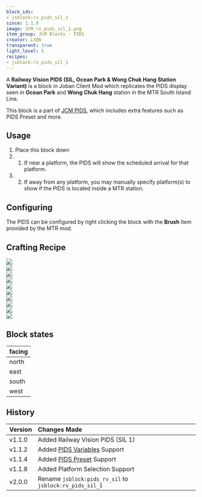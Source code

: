 ```yaml
---
block_ids:
- jsblock:rv_pids_sil_1
since: 1.1.0
image: JCM_rv_pids_sil_1.png
item_group: JCM Blocks - PIDS
creator: LX86
transparent: true
light_level: 5
recipes:
- jsblock:rv_pids_sil_1
---
```


A **Railway Vision PIDS (SIL, Ocean Park & Wong Chuk Hang Station Variant)** is a block in Joban Client Mod which replicates the PIDS display seen in **Ocean Park** and **Wong Chuk Hang** station in the MTR South Island Line.

This block is a part of [JCM PIDS](../features/jcm-pids.md), which includes extra features such as PIDS Preset and more.

## Usage
1. Place this block down
1. 1. If near a platform, the PIDS will show the scheduled arrival for that platform.
1. 2. If away from any platform, you may manually specify platform(s) to show if the PIDS is located inside a MTR station.

## Configuring
The PIDS can be configured by right clicking the block with the **Brush** item provided by the MTR mod.

## Crafting Recipe
<div class="crafting">
    <div class="crafting-table">
        <!-- row 1 -->
        <div><img src="../crafting/Minecraft_Iron_ingot.png"></div>
        <div><img src="../crafting/Minecraft_Iron_ingot.png"></div>
        <div><img src="../crafting/Minecraft_Iron_ingot.png"></div>
        <!-- row 2 -->
        <div><img src="../crafting/Minecraft_Iron_ingot.png"></div>
        <div><img src="../crafting/Minecraft_Glowstone_dust.png"></div>
        <div><img src="../crafting/Minecraft_Iron_ingot.png"></div>
        <!-- row 3 -->
        <div><img src="../crafting/Minecraft_Iron_ingot.png"></div>
        <div><img src="../crafting/Minecraft_Iron_ingot.png"></div>
        <div><img src="../crafting/Minecraft_Iron_ingot.png"></div>
    </div>
    <div class="crafting-arrow"></div>
    <div class="crafting-result" data-count="8">
        <img src="../crafting/JCM_Item_Rv_pids_sil_1.png">
    </div>
</div>

## Block states
| facing |
|:-------|
| north  |
| east   |
| south  |
| west   |

## History
|Version|Changes Made|
|:------|:-----------|
|v1.1.0|Added Railway Vision PIDS (SIL 1)|
|v1.1.2|Added [PIDS Variables](../features/jcm-pids.md#pids-variable) Support|
|v1.1.4|Added [PIDS Preset](../features/jcm-pids.md#pids-preset) Support|
|v1.1.8|Added Platform Selection Support|
|v2.0.0|Rename `jsblock:pids_rv_sil` to `jsblock:rv_pids_sil_1`|